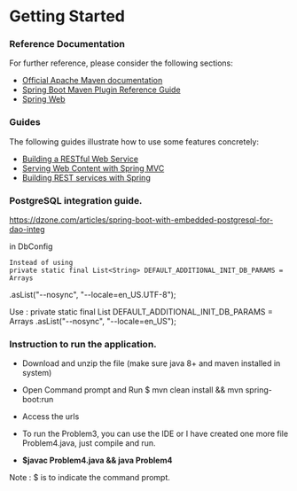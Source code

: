 # Getting Started

### Reference Documentation
For further reference, please consider the following sections:

* [Official Apache Maven documentation](https://maven.apache.org/guides/index.html)
* [Spring Boot Maven Plugin Reference Guide](https://docs.spring.io/spring-boot/docs/2.2.3.RELEASE/maven-plugin/)
* [Spring Web](https://docs.spring.io/spring-boot/docs/2.2.3.RELEASE/reference/htmlsingle/#boot-features-developing-web-applications)

### Guides
The following guides illustrate how to use some features concretely:

* [Building a RESTful Web Service](https://spring.io/guides/gs/rest-service/)
* [Serving Web Content with Spring MVC](https://spring.io/guides/gs/serving-web-content/)
* [Building REST services with Spring](https://spring.io/guides/tutorials/bookmarks/)


### PostgreSQL integration guide.

https://dzone.com/articles/spring-boot-with-embedded-postgresql-for-dao-integ

in DbConfig 

	Instead of using
	private static final List<String> DEFAULT_ADDITIONAL_INIT_DB_PARAMS = Arrays
  .asList("--nosync", "--locale=en_US.UTF-8");
  
  Use : private static final List<String> DEFAULT_ADDITIONAL_INIT_DB_PARAMS = Arrays
  .asList("--nosync", "--locale=en_US"); 
  
  
### Instruction to run the application.

* Download and unzip the file (make sure java 8+ and maven installed in system)

* Open Command prompt and Run $ mvn clean install && mvn spring-boot:run

* Access the urls

* To run the Problem3, you can use the IDE or I have created one more file Problem4.java, just compile and run.

* **$javac Problem4.java && java Problem4**

Note : $ is to indicate the command prompt.
